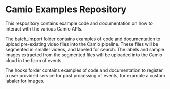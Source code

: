 Camio Examples Repository
===================

This respository contains example code and documentation on how to interact with the various Camio APIs.

The batch_import folder contains examples of code and documentation to upload pre-existing video files into the Camio pipeline. These files will be segmented in smaller videos, and labeled for search. The labels and sample images extracted from the segmented files will be uploaded into the Camio cloud in the form of events.

The hooks folder contains examples of code and documentation to register a user provided service for post processing of events, for example a custom labaler for images.